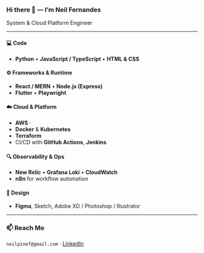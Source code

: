 ### Hi there 👋  — I’m **Neil Fernandes**

System & Cloud Platform Engineer

---

#### 💻 Code
- **Python** • **JavaScript / TypeScript** • **HTML & CSS**

#### ⚙️ Frameworks & Runtime
- **React / MERN** • **Node.js (Express)**  
- **Flutter** • **Playwright**

#### ☁️ Cloud & Platform
- **AWS** · 
- **Docker** & **Kubernetes** 
- **Terraform**
- CI/CD with **GitHub Actions**, **Jenkins**

#### 🔍 Observability & Ops
- **New Relic** • **Grafana Loki** • **CloudWatch**  
- **n8n** for workflow automation

#### 🎨 Design
- **Figma**, Sketch, Adobe XD / Photoshop / Illustrator


---

### 📫 Reach Me
`neilpinef@gmail.com` · [LinkedIn](https://linkedin.com/in/neilpinef)
